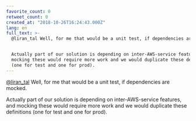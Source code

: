 ```yaml
---
favorite_count: 0
retweet_count: 0
created_at: "2018-10-26T16:24:43.000Z"
lang: en
full_text: >-
  @liran_tal Well, for me that would be a unit test, if dependencies are mocked.


  Actually part of our solution is depending on inter-AWS-service features, and
  mocking these would require more work and we would duplicate these definitions
  (one for test and one for prod).
---
```


[@liran_tal](https://twitter.com/liran_tal) Well, for me that would be a unit
test, if dependencies are mocked.

Actually part of our solution is depending on inter-AWS-service features, and
mocking these would require more work and we would duplicate these definitions
(one for test and one for prod).
